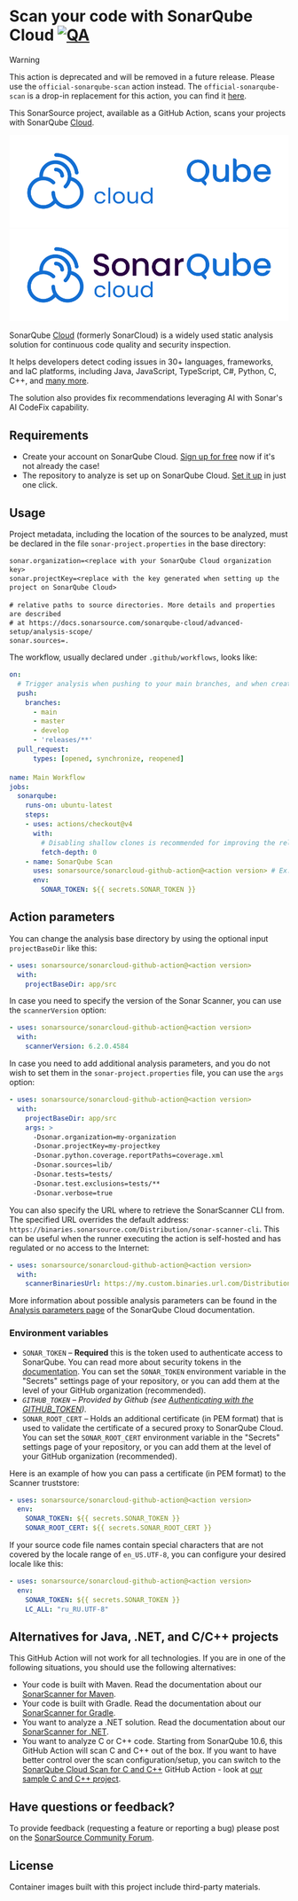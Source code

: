 # Scan your code with SonarQube Cloud [![QA](https://github.com/SonarSource/sonarcloud-github-action/actions/workflows/qa.yml/badge.svg)](https://github.com/SonarSource/sonarcloud-github-action/actions/workflows/qa.yml)

> [!WARNING]
> This action is deprecated and will be removed in a future release. 
> Please use the `official-sonarqube-scan` action instead. 
> The `official-sonarqube-scan` is a drop-in replacement for this action, you can find it [here](https://github.com/marketplace/actions/official-sonarqube-scan).

This SonarSource project, available as a GitHub Action, scans your projects with SonarQube [Cloud](https://www.sonarsource.com/products/sonarcloud/).

![Logo](./images/SQ_Logo_Cloud_Dark_Backgrounds.png#gh-dark-mode-only)
![Logo](./images/SQ_Logo_Cloud_Light_Backgrounds.png#gh-light-mode-only)

SonarQube [Cloud](https://www.sonarsource.com/products/sonarcloud/) (formerly SonarCloud) is a widely used static analysis solution for continuous code quality and security inspection.

It helps developers detect coding issues in 30+ languages, frameworks, and IaC platforms, including Java, JavaScript, TypeScript, C#, Python, C, C++, and [many more](https://www.sonarsource.com/knowledge/languages/).

The solution also provides fix recommendations leveraging AI with Sonar's AI CodeFix capability.

## Requirements

* Create your account on SonarQube Cloud. [Sign up for free](https://www.sonarsource.com/products/sonarcloud/signup/?utm_medium=referral&utm_source=github&utm_campaign=sc-signup&utm_content=signup-sonarcloud-listing-x-x&utm_term=ww-psp-x) now if it's not already the case!
* The repository to analyze is set up on SonarQube Cloud. [Set it up](https://sonarcloud.io/projects/create) in just one click.

## Usage

Project metadata, including the location of the sources to be analyzed, must be declared in the file `sonar-project.properties` in the base directory:

```properties
sonar.organization=<replace with your SonarQube Cloud organization key>
sonar.projectKey=<replace with the key generated when setting up the project on SonarQube Cloud>

# relative paths to source directories. More details and properties are described
# at https://docs.sonarsource.com/sonarqube-cloud/advanced-setup/analysis-scope/
sonar.sources=.
```

The workflow, usually declared under `.github/workflows`, looks like:

```yaml
on:
  # Trigger analysis when pushing to your main branches, and when creating a pull request.
  push:
    branches:
      - main
      - master
      - develop
      - 'releases/**'
  pull_request:
      types: [opened, synchronize, reopened]

name: Main Workflow
jobs:
  sonarqube:
    runs-on: ubuntu-latest
    steps:
    - uses: actions/checkout@v4
      with:
        # Disabling shallow clones is recommended for improving the relevancy of reporting
        fetch-depth: 0
    - name: SonarQube Scan
      uses: sonarsource/sonarcloud-github-action@<action version> # Ex: v4.0.0, See the latest version at https://github.com/marketplace/actions/sonarcloud-scan
      env:
        SONAR_TOKEN: ${{ secrets.SONAR_TOKEN }}
```

## Action parameters

You can change the analysis base directory by using the optional input `projectBaseDir` like this:

```yaml
- uses: sonarsource/sonarcloud-github-action@<action version>
  with:
    projectBaseDir: app/src
```

In case you need to specify the version of the Sonar Scanner, you can use the `scannerVersion` option:

```yaml
- uses: sonarsource/sonarcloud-github-action@<action version>
  with:
    scannerVersion: 6.2.0.4584
```

In case you need to add additional analysis parameters, and you do not wish to set them in the `sonar-project.properties` file, you can use the `args` option:

```yaml
- uses: sonarsource/sonarcloud-github-action@<action version>
  with:
    projectBaseDir: app/src
    args: >
      -Dsonar.organization=my-organization
      -Dsonar.projectKey=my-projectkey
      -Dsonar.python.coverage.reportPaths=coverage.xml
      -Dsonar.sources=lib/
      -Dsonar.tests=tests/
      -Dsonar.test.exclusions=tests/**
      -Dsonar.verbose=true
```

You can also specify the URL where to retrieve the SonarScanner CLI from.
The specified URL overrides the default address: `https://binaries.sonarsource.com/Distribution/sonar-scanner-cli`.
This can be useful when the runner executing the action is self-hosted and has regulated or no access to the Internet:

```yaml
- uses: sonarsource/sonarcloud-github-action@<action version>
  with:
    scannerBinariesUrl: https://my.custom.binaries.url.com/Distribution/sonar-scanner-cli/
```

More information about possible analysis parameters can be found in the [Analysis parameters page](https://docs.sonarsource.com/sonarqube-cloud/advanced-setup/analysis-parameters/) of the SonarQube Cloud documentation.

### Environment variables

- `SONAR_TOKEN` – **Required** this is the token used to authenticate access to SonarQube. You can read more about security tokens in the [documentation](https://docs.sonarsource.com/sonarqube-cloud/managing-your-account/managing-tokens/). You can set the `SONAR_TOKEN` environment variable in the "Secrets" settings page of your repository, or you can add them at the level of your GitHub organization (recommended).
- *`GITHUB_TOKEN` – Provided by Github (see [Authenticating with the GITHUB_TOKEN](https://help.github.com/en/actions/automating-your-workflow-with-github-actions/authenticating-with-the-github_token)).*
- `SONAR_ROOT_CERT` – Holds an additional certificate (in PEM format) that is used to validate the certificate of a secured proxy to SonarQube Cloud. You can set the `SONAR_ROOT_CERT` environment variable in the "Secrets" settings page of your repository, or you can add them at the level of your GitHub organization (recommended).

Here is an example of how you can pass a certificate (in PEM format) to the Scanner truststore:

```yaml
- uses: sonarsource/sonarcloud-github-action@<action version>
  env:
    SONAR_TOKEN: ${{ secrets.SONAR_TOKEN }}
    SONAR_ROOT_CERT: ${{ secrets.SONAR_ROOT_CERT }}
```

If your source code file names contain special characters that are not covered by the locale range of `en_US.UTF-8`, you can configure your desired locale like this:

```yaml
- uses: sonarsource/sonarcloud-github-action@<action version>
  env:
    SONAR_TOKEN: ${{ secrets.SONAR_TOKEN }}
    LC_ALL: "ru_RU.UTF-8"
```

## Alternatives for Java, .NET, and C/C++ projects

This GitHub Action will not work for all technologies. If you are in one of the following situations, you should use the following alternatives:

* Your code is built with Maven. Read the documentation about our [SonarScanner for Maven](https://docs.sonarsource.com/sonarqube-cloud/advanced-setup/ci-based-analysis/sonarscanner-for-maven/).
* Your code is built with Gradle. Read the documentation about our [SonarScanner for Gradle](https://docs.sonarsource.com/sonarqube-cloud/advanced-setup/ci-based-analysis/sonarscanner-for-gradle/).
* You want to analyze a .NET solution. Read the documentation about our [SonarScanner for .NET](https://docs.sonarsource.com/sonarqube-cloud/advanced-setup/ci-based-analysis/sonarscanner-for-dotnet/introduction/).
* You want to analyze C or C++ code. Starting from SonarQube 10.6, this GitHub Action will scan C and C++ out of the box. If you want to have better control over the scan configuration/setup, you can switch to the [SonarQube Cloud Scan for C and C++](https://github.com/marketplace/actions/sonarcloud-scan-for-c-and-c) GitHub Action - look at [our sample C and C++ project](https://github.com/sonarsource-cfamily-examples?q=gh-actions-sc&type=all&language=&sort=).

## Have questions or feedback?

To provide feedback (requesting a feature or reporting a bug) please post on the [SonarSource Community Forum](https://community.sonarsource.com/tags/c/help/sc/9/github-actions).

## License

Container images built with this project include third-party materials.
